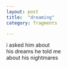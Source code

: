 ```yaml
---
layout: post
title:  "dreaming"
category: fragments

---
```


i asked him about <br/>
his dreams he told me <br/>
about his nightmares

